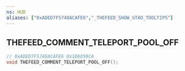 ```yaml
---
ns: HUD
aliases: ["0xADED7F5748ACAFE6","_THEFEED_SHOW_GTAO_TOOLTIPS"]
---
```

## THEFEED_COMMENT_TELEPORT_POOL_OFF

```c
// 0xADED7F5748ACAFE6 0x1D6859CA
void THEFEED_COMMENT_TELEPORT_POOL_OFF();
```

